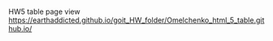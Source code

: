HW5 table page view https://earthaddicted.github.io/goit_HW_folder/Omelchenko_html_5_table.github.io/
